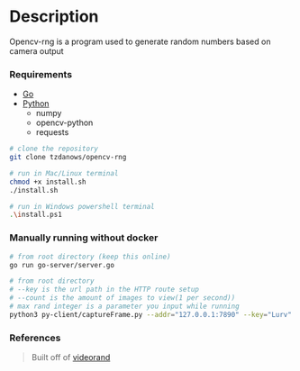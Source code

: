 # Description

Opencv-rng is a program used to generate random numbers based on camera output

### Requirements
* [Go](https://golang.org/doc/install)
* [Python](https://www.python.org/downloads/)
    - numpy
    - opencv-python 
    - requests

```bash
# clone the repository
git clone tzdanows/opencv-rng

# run in Mac/Linux terminal
chmod +x install.sh
./install.sh

# run in Windows powershell terminal
.\install.ps1
```

### Manually running without docker
```bash
# from root directory (keep this online)
go run go-server/server.go
```

```bash
# from root directory 
# --key is the url path in the HTTP route setup
# --count is the amount of images to view(1 per second))
# max rand integer is a parameter you input while running
python3 py-client/captureFrame.py --addr="127.0.0.1:7890" --key="Lurv" --count 1
```

### References
> Built off of [videorand](https://github.com/bazuker/videorand)